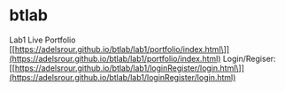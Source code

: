 # btlab
Lab1 Live
Portfolio [\[https://adelsrour.github.io/btlab/lab1/portfolio/index.html\]](https://adelsrour.github.io/btlab/lab1/portfolio/index.html)
Login/Regiser: [\[https://adelsrour.github.io/btlab/lab1/loginRegister/login.html\]](https://adelsrour.github.io/btlab/lab1/loginRegister/login.html)